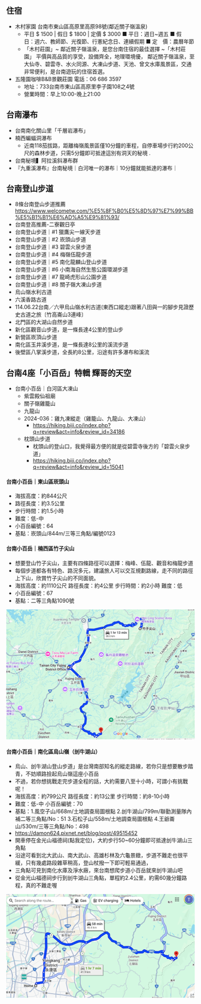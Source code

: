 ## 住宿
- 木村家園  台南市東山區高原里高原98號(鄰近關子嶺溫泉)
  - 平日  $ 1500  | 假日  $ 1800  | 定價  $ 3000  ■ 平日：週日~週五  ■ 假　日：週六、教師節、光復節、行憲紀念日、連續假期  ■ 定　價：農曆年節
  - 「木村莊園」~ 鄰近關子嶺溫泉，是您台南住宿的最佳選擇 ~「木村莊園」 平價與高品質的享受，設備齊全，地理環境優， 鄰近關子嶺溫泉，至大仙寺、碧雲寺、水火同源、大凍山步道、天池、曾文水庫風景區，交通非常便利，是台南遊玩的住宿首選。
- 五隆園咖啡B&B景觀莊園  電話：06 686 3597
  - 地址：733台南市東山區高原里李子園108之4號
  - 營業時間：早上10:00-晚上21:00

## 台南瀑布
- 台南南化關山里「千層岩瀑布」
- 楠西蝙蝠洞瀑布
  - 近南118茄拔路，距離梅嶺風景區僅10分鐘的車程，自停車場步行約200公尺的森林步道，只需5分鐘即可抵達這別有洞天的秘境 . 
- 台南秘境▍阿拉溪斜瀑布群
- 『九重溪瀑布』台南秘境｜白河唯一的瀑布｜10分鐘就能抵達的瀑布｜


## 台南登山步道
- 8條台南登山步道推薦 https://www.welcometw.com/%E5%8F%B0%E5%8D%97%E7%99%BB%E5%B1%B1%E6%AD%A5%E9%81%93/
- 台南登高推薦-二寮觀日亭
- 台南登山步道｜#1 獵鷹尖一線天步道
- 台南登山步道｜#2 崁頭山步道
- 台南登山步道｜#3 碧雲火泉步道
- 台南登山步道｜#4 梅嶺伍龍步道
- 台南登山步道｜#5 南化龍麟山登山步道
- 台南登山步道｜#6 小南海自然生態公園環湖步道
- 台南登山步道｜#7 龍崎虎形山公園步道
- 台南登山步道｜#8 關子嶺大凍山步道
- 烏山嶺水利古道
- 六溪香路古道
- 114.06.22台南／六甲烏山嶺水利古道(東西口縱走)跟著八田與一的腳步見證歷史古道之旅〔竹高崙山3連峰〕
- 北門區的大湖山自然步道
- 新化區觀音山步道，是一條長達4公里的登山步
- 新營區崁頂山步道
- 南化區玉井溪步道，是一條長達8公里的溪流步道
- 後壁區八掌溪步道，全長約8公里，沿途有許多瀑布和溪流
  
## 台南4座「小百岳」特輯 輝哥的天空
- 台南小百岳｜白河區大凍山
  - 紫雲殿仙祖廟
  - 關子嶺雞籠山
  - 九龍山
  - 2024-036：雞九凍縱走（雞籠山、九龍山、大凍山）
    - https://hiking.biji.co/index.php?q=review&act=info&review_id=34186 
  - 枕頭山步道
    - 枕頭山的登山口，我覺得最方便的就是從碧雲寺後方的「碧雲火泉步道」
    - https://hiking.biji.co/index.php?q=review&act=info&review_id=15041
#### 台南小百岳｜東山區崁頭山
  - 海拔高度：約844公尺
  - 路徑長度：約3.5公里
  - 步行時間：約1.5小時
  - 難度：低-中
  - 小百岳編號：64
  - 基點：崁頭山/844m/三等三角點/編號0123 
#### 台南小百岳｜楠西區竹子尖山
  - 想要登山竹子尖山，主要有四條路徑可以選擇：梅峰、伍龍、觀音和梅龍步道
  - 每個步道都各有特色、路況多元，建議旅人可以交互規劃路線，走不同的路徑上下山，欣賞竹子尖山的不同面貌。
  - 海拔高度：約1110公尺  路徑長度：約4公里  步行時間：約2小時  難度：低
  - 小百岳編號：67
  - 基點：二等三角點1090號

![台南小百岳_2.png](台南小百岳_2.png)

#### 台南小百岳｜南化區烏山嶺（刣牛湖山）
  - 烏山、刣牛湖山登山步道」是台灣南部知名的縱走路線，若你只是想要散步踏青，不妨順路撿起烏山嶺這座小百岳
  - 不過，若你想挑戰走完步道全程的話，大約需要八至十小時，可謂小有挑戰呢！
  - 海拔高度：約799公尺  路徑長度：約13公里  步行時間：約8-10小時
  - 難度：低-中   小百岳編號：70
  - 基點：1.風空子山/668m/土地調查局圖根點 2.刣牛湖山/799m/聯勤測量隊內補二等三角點/No：51 3.石松子山/558m/土地調查局圖根點 4.王爺崙山/530m/三等三角點/No：498
  - https://damon624.pixnet.net/blog/post/49515452
  - 開車停在金光山福德祠(點我定位)，大約步行50~60分鐘即可抵達刣牛湖山三角點
  - 沿途可看到北大武山、南大武山、高雄杉林及六龜景緻，步道不難走也很平緩，只有幾處路段雜草稍高，登山杖撥一下即可輕易通過，
  - 三角點可見到南化水庫及淨水廠，來台南想爬步道小百岳就來刣牛湖山吧
  - 從金光山福德祠步行到刣牛湖山三角點，單程約2.4公里，約需60幾分鐘路程，真的不難走喔

![台南小百岳_1.png](台南小百岳_1.png)
